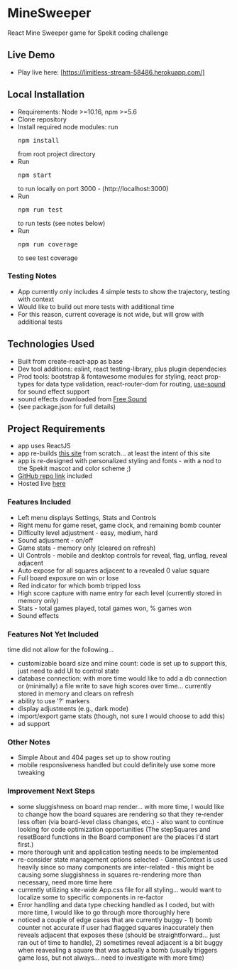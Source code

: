 # MineSweeper
React Mine Sweeper game for Spekit coding challenge

## Live Demo
- Play live here: [https://limitless-stream-58486.herokuapp.com/]

## Local Installation
- Requirements: Node >=10.16, npm >=5.6
- Clone repository
- Install required node modules: run <pre>npm install</pre> from root project directory
- Run <pre>npm start</pre> to run locally on port 3000 - (http://localhost:3000)
- Run <pre>npm run test</pre> to run tests (see notes below)
- Run <pre>npm run coverage</pre> to see test coverage

### Testing Notes
- App currently only includes 4 simple tests to show the trajectory, testing with context
- Would like to build out more tests with additional time
- For this reason, current coverage is not wide, but will grow with additional tests

## Technologies Used
- Built from create-react-app as base
- Dev tool additions: eslint, react testing-library, plus plugin dependecies
- Prod tools: bootstrap & fontawesome modules for styling, react prop-types for data type validation, react-router-dom for routing, <a href="https://www.npmjs.com/package/use-sound">use-sound</a> for sound effect support
- sound effects downloaded from <a href="https://freesound.org/">Free Sound</a>
- (see package.json for full details)

## Project Requirements
- app uses ReactJS
- app re-builds <a href="http://minesweeperonline.com/">this site</a> from scratch... at least the intent of this site
- app is re-designed with personalized styling and fonts - with a nod to the Spekit mascot and color scheme ;)
- <a href="https://github.com/sherilynv/MineSweeper">GitHub repo link</a> included
- Hosted live <a href="https://limitless-stream-58486.herokuapp.com/">here</a>

### Features Included
- Left menu displays Settings, Stats and Controls
- Right menu for game reset, game clock, and remaining bomb counter
- Difficulty level adjustment - easy, medium, hard
- Sound adjusment - on/off
- Game stats - memory only (cleared on refresh)
- UI Controls - mobile and desktop controls for reveal, flag, unflag, reveal adjacent
- Auto expose for all squares adjacent to a revealed 0 value square
- Full board exposure on win or lose
- Red indicator for which bomb tripped loss
- High score capture with name entry for each level (currently stored in memory only)
- Stats - total games played, total games won, % games won
- Sound effects

### Features Not Yet Included
time did not allow for the following...
- customizable board size and mine count: code is set up to support this, just need to add UI to control state
- database connection: with more time would like to add a db connection or (minimally) a file write to save high scores over time... currently stored in memory and clears on refresh
- ability to use '?' markers
- display adjustments (e.g., dark mode)
- import/export game stats (though, not sure I would choose to add this)
- ad support

### Other Notes
- Simple About and 404 pages set up to show routing
- mobile responsiveness handled but could definitely use some more tweaking

### Improvement Next Steps
- some sluggishness on board map render... with more time, I would like to change how the board squares are rendering so that they re-render less often (via board-level class changes, etc.) - also want to continue looking for code optimization opportunities (The stepSquares and resetBoard functions in the Board component are the places I'd start first.)
- more thorough unit and application testing needs to be implemented
- re-consider state management options selected - GameContext is used heavily since so many components are inter-related - this might be causing some sluggishness in squares re-rendering more than necessary, need more time here
- currently utilizing site-wide App.css file for all styling... would want to localize some to specific components in re-factor
- Error handling and data type checking handled as I coded, but with more time, I would like to go through more thoroughly here
- noticed a couple of edge cases that are currently buggy - 1) bomb counter not accurate if user had flagged squares inaccurately then reveals adjacent that exposes these (should be straightforward... just ran out of time to handle), 2) sometimes reveal adjacent is a bit buggy when reavealing a square that was actually a bomb (usually triggers game loss, but not always... need to investigate with more time)
